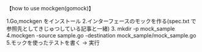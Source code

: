 【how to use mockgen(gomock)】

1.Go,mockgen をインストール 2.インターフェースのモックを作る(spec.txt で参照先としてきじゅつしている記事と一緒) 3. mkdir -p mock_sample
4.mockgen -source sample.go -destination mock_sample/mock_sample.go 5.モックを使ったテストを書く → 実行
